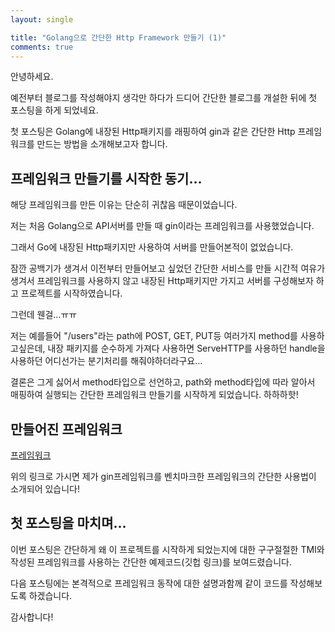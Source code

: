 ```yaml
---
layout: single

title: "Golang으로 간단한 Http Framework 만들기 (1)"
comments: true
---
```


안녕하세요. 

예전부터 블로그를 작성해야지 생각만 하다가 드디어 간단한 블로그를 개설한 뒤에 첫 포스팅을 하게 되었네요.



첫 포스팅은 Golang에 내장된 Http패키지를 래핑하여 gin과 같은 간단한 Http 프레임워크를 만드는 방법을 소개해보고자 합니다.



## 프레임워크 만들기를 시작한 동기...

해당 프레임워크를 만든 이유는 단순히 귀찮음 때문이었습니다.

저는 처음 Golang으로 API서버를 만들 때 gin이라는 프레임워크를 사용했었습니다.

그래서 Go에 내장된 Http패키지만 사용하여 서버를 만들어본적이 없었습니다.

잠깐 공백기가 생겨서 이전부터 만들어보고 싶었던 간단한 서비스를 만들 시간적 여유가 생겨서 프레임워크를 사용하지 않고 내장된 Http패키지만 가지고 서버를 구성해보자 하고 프로젝트를 시작하였습니다.



그런데 웬걸...ㅠㅠ

저는 예를들어 "/users"라는 path에 POST, GET, PUT등 여러가지 method를 사용하고싶은데, 내장 패키지를 순수하게 가져다 사용하면 ServeHTTP를 사용하던 handle을 사용하던 어디선가는 분기처리를 해줘야하더라구요...

결론은 그게 싫어서 method타입으로 선언하고, path와 method타입에 따라 알아서 매핑하여 실행되는 간단한 프레임워크 만들기를 시작하게 되었습니다. 하하하핫! 



## 만들어진 프레임워크

[프레임워크](https://github.com/rladyd818/yong)

위의 링크로 가시면 제가 gin프레임워크를 벤치마크한 프레임워크의 간단한 사용법이 소개되어 있습니다!



## 첫 포스팅을 마치며...

이번 포스팅은 간단하게 왜 이 프로젝트를 시작하게 되었는지에 대한 구구절절한 TMI와 작성된 프레임워크를 사용하는 간단한 예제코드(깃헙 링크)를 보여드렸습니다.



다음 포스팅에는 본격적으로 프레임워크 동작에 대한 설명과함께 같이 코드를 작성해보도록 하겠습니다.



감사합니다!
